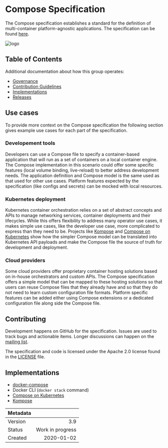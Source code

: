 # Compose Specification

The Compose specification establishes a standard for the definition of
multi-container platform-agnostic applications. The specification can be found
[here](spec.md).

![logo](logo.jpg)

## Table of Contents

Additional documentation about how this group operates:
* [Governance](GOVERNANCE.md)
* [Contribution Guidelines](CONTRIBUTING.md)
* [Implementations](#Implementations)
* [Releases](https://github.com/docker/compose-spec/releases)

## Use cases

To provide more context on the Compose specification the following section gives
example use cases for each part of the specification.

### Developement tools

Developers can use a Compose file to specify a container-based application
that will run as a set of containers on a local container engine. The Compose
implementation in this scenario could offer some specific features (local
volume binding, live-reload) to better address development needs. The
application definition and Compose model is the same used as that used for other
use cases. Platform features expected by the specification (like configs and
secrets) can be mocked with local resources.

### Kubernetes deployment

Kubernetes container orchestration relies on a set of abstract concepts and
APIs to manage networking services, container deployments and their lifecycles.
While this offers flexibility to address many operator use cases, it makes
simple use cases, like the developer use case, more complicated to express than
they need to be. Projects like [Kompose](https://github.com/kubernetes/kompose)
and [Compose on Kubernetes](https://github.com/docker/compose-on-kubernetes)
show how the simpler Compose model can be translated into Kubernetes API
payloads and make the Compose file the source of truth for development and
deployment.

### Cloud providers

Some cloud providers offer proprietary container hosting solutions based on
in-house orchestrators and custom APIs. The Compose specification offers a
simple model that can be mapped to these hosting solutions so that users can
reuse Compose files that they already have and so that they do not need to learn
custom configuration file formats. Platform specific features can be added
either using Compose extensions or a dedicated configuration file along side the
Compose file.

## Contributing

Development happens on GitHub for the specification. Issues are used to track
bugs and actionable items. Longer discussions can happen on the
[mailing list](https://groups.google.com/forum/#!forum/compose-spec).

The specification and code is licensed under the Apache 2.0 license found in the
[LICENSE](LICENSE) file.

## Implementations

* [docker-compose](https://github.com/docker/compose)
* Docker CLI (`docker stack` command)
* [Compose on Kubernetes](https://github.com/docker/compose-on-kubernetes)
* [Kompose](https://github.com/kubernetes/kompose)

| Metadata |                  |
| -------- | ---------------: |
| Version  | 3.9              |
| Status   | Work in progress |
| Created  | 2020-01-02       |
